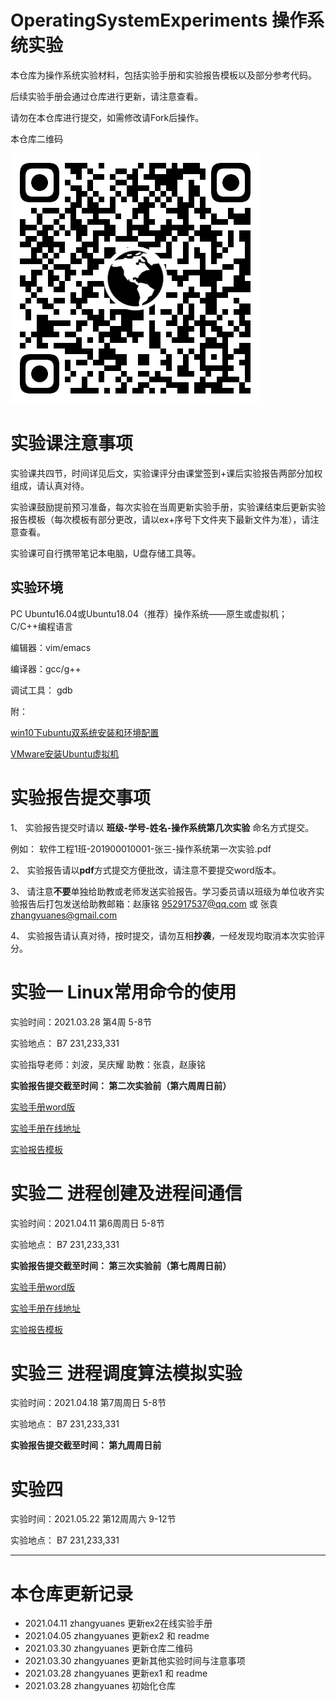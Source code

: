 # OperatingSystemExperiments 操作系统实验

本仓库为操作系统实验材料，包括实验手册和实验报告模板以及部分参考代码。

后续实验手册会通过仓库进行更新，请注意查看。

请勿在本仓库进行提交，如需修改请Fork后操作。

本仓库二维码

![osex](osex.png)

# 实验课注意事项

实验课共四节，时间详见后文，实验课评分由课堂签到+课后实验报告两部分加权组成，请认真对待。

实验课鼓励提前预习准备，每次实验在当周更新实验手册，实验课结束后更新实验报告模板（每次模板有部分更改，请以ex+序号下文件夹下最新文件为准），请注意查看。

实验课可自行携带笔记本电脑，U盘存储工具等。

## 实验环境

PC Ubuntu16.04或Ubuntu18.04（推荐）操作系统——原生或虚拟机； C/C++编程语言

编辑器：vim/emacs

编译器：gcc/g++

调试工具： gdb

附：

[win10下ubuntu双系统安装和环境配置](https://www.bilibili.com/read/cv6081937)

[VMware安装Ubuntu虚拟机](https://zhuanlan.zhihu.com/p/38797088)

# 实验报告提交事项

1、 实验报告提交时请以 **班级-学号-姓名-操作系统第几次实验** 命名方式提交。

例如： 软件工程1班-201900010001-张三-操作系统第一次实验.pdf

2、 实验报告请以**pdf**方式提交方便批改，请注意不要提交word版本。

3、 请注意**不要**单独给助教或老师发送实验报告。学习委员请以班级为单位收齐实验报告后打包发送给助教邮箱：赵康铭 952917537@qq.com 或 张袁 zhangyuanes@gmail.com

4、 实验报告请认真对待，按时提交，请勿互相**抄袭**，一经发现均取消本次实验评分。

# 实验一 Linux常用命令的使用

实验时间：2021.03.28 第4周 5-8节 

实验地点： B7 231,233,331

实验指导老师：刘波，吴庆耀  助教：张袁，赵康铭

**实验报告提交截至时间： 第二次实验前（第六周周日前）**

[实验手册word版](ex1/Lab1Linux常用命令的使用.doc)

[实验手册在线地址](https://www.zybuluo.com/yanbo01haomiao/note/1785787)

[实验报告模板](ex1/操作系统第一次实验报告模板.doc)

# 实验二 进程创建及进程间通信

实验时间：2021.04.11 第6周周日 5-8节 

实验地点： B7 231,233,331

**实验报告提交截至时间： 第三次实验前（第七周周日前）**

[实验手册word版](ex2/Lab2进程创建及进程间通信.doc)

[实验手册在线地址](https://www.zybuluo.com/yanbo01haomiao/note/1787514)

[实验报告模板](ex2/操作系统第二次实验报告模板.doc)

# 实验三 进程调度算法模拟实验

实验时间：2021.04.18 第7周周日 5-8节 

实验地点： B7 231,233,331

**实验报告提交截至时间： 第九周周日前**

# 实验四

实验时间：2021.05.22 第12周周六 9-12节 

实验地点： B7 231,233,331

---

# 本仓库更新记录

- 2021.04.11 zhangyuanes 更新ex2在线实验手册
- 2021.04.05 zhangyuanes 更新ex2 和 readme
- 2021.03.30 zhangyuanes 更新仓库二维码
- 2021.03.30 zhangyuanes 更新其他实验时间与注意事项
- 2021.03.28 zhangyuanes 更新ex1 和 readme
- 2021.03.28 zhangyuanes 初始化仓库
